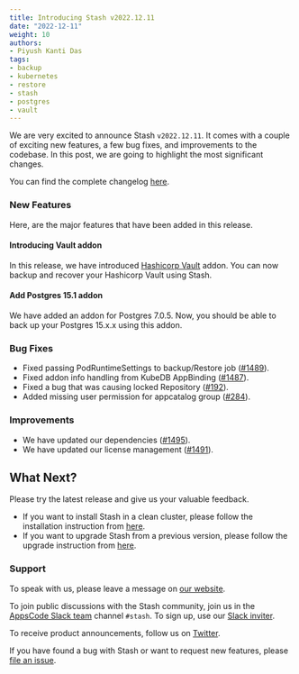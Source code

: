 ```yaml
---
title: Introducing Stash v2022.12.11
date: "2022-12-11"
weight: 10
authors:
- Piyush Kanti Das
tags:
- backup
- kubernetes
- restore
- stash
- postgres
- vault
---
```


We are very excited to announce Stash `v2022.12.11`. It comes with a couple of exciting new features, a few bug fixes, and improvements to the codebase. In this post, we are going to highlight the most significant changes.

You can find the complete changelog [here](https://github.com/stashed/CHANGELOG/blob/master/releases/v2022.12.11/README.md).

### New Features

Here, are the major features that have been added in this release.

#### Introducing Vault addon

In this release, we have introduced [Hashicorp Vault](https://github.com/stashed/vault) addon. You can now backup and recover your Hashicorp Vault using Stash.

#### Add Postgres 15.1 addon

We have added an addon for Postgres 7.0.5. Now, you should be able to back up your Postgres 15.x.x using this addon.

### Bug Fixes

- Fixed passing PodRuntimeSettings to backup/Restore job ([#1489](https://github.com/stashed/stash/pull/1489)).
- Fixed addon info handling from KubeDB AppBinding ([#1487](https://github.com/stashed/stash/pull/1487)).
- Fixed a bug that was causing locked Repository ([#192](https://github.com/stashed/apimachinery/pull/192)).
- Added missing user permission for appcatalog group ([#284](https://github.com/stashed/installer/pull/284)).

### Improvements

- We have updated our dependencies ([#1495](https://github.com/stashed/stash/pull/1495)).
- We have updated our license management ([#1491](https://github.com/stashed/stash/pull/1491)).

## What Next?

Please try the latest release and give us your valuable feedback.

- If you want to install Stash in a clean cluster, please follow the installation instruction from [here](https://stash.run/docs/v2022.12.11/setup/).
- If you want to upgrade Stash from a previous version, please follow the upgrade instruction from [here](https://stash.run/docs/v2022.12.11/setup/upgrade/).

### Support

To speak with us, please leave a message on [our website](https://appscode.com/contact/).

To join public discussions with the Stash community, join us in the [AppsCode Slack team](https://appscode.slack.com/messages/C8NCX6N23/details/) channel `#stash`. To sign up, use our [Slack inviter](https://slack.appscode.com/).

To receive product announcements, follow us on [Twitter](https://twitter.com/KubeStash).

If you have found a bug with Stash or want to request new features, please [file an issue](https://github.com/stashed/project/issues/new).
